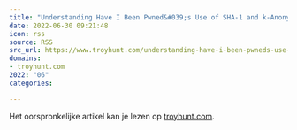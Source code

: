 ```yaml
---
title: "Understanding Have I Been Pwned&#039;s Use of SHA-1 and k-Anonymity"
date: 2022-06-30 09:21:48
icon: rss
source: RSS
src_url: https://www.troyhunt.com/understanding-have-i-been-pwneds-use-of-sha-1-and-k-anonymity/
domains:
- troyhunt.com
2022: "06"
categories:

---
```

Het oorspronkelijke artikel kan je lezen op [troyhunt.com](https://www.troyhunt.com/understanding-have-i-been-pwneds-use-of-sha-1-and-k-anonymity/).
